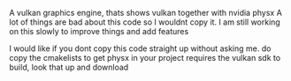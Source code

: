 A vulkan graphics engine, thats shows vulkan together with nvidia physx
A lot of things are bad about this code so I wouldnt copy it. 
I am still working on this slowly to improve things and add features

I would like if you dont copy this code straight up without asking me. do copy the cmakelists to get physx in your project
requires the vulkan sdk to build, look that up and download

